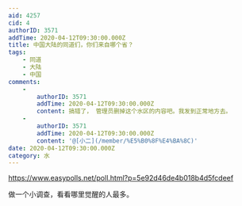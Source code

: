 ```yaml
---
aid: 4257
cid: 4
authorID: 3571
addTime: 2020-04-12T09:30:00.000Z
title: 中国大陆的同道们，你们来自哪个省？
tags:
    - 同道
    - 大陆
    - 中国
comments:
    -
        authorID: 3571
        addTime: 2020-04-12T09:30:00.000Z
        content: 搞错了， 管理员删掉这个水区的内容吧。我发到正常地方去。
    -
        authorID: 3571
        addTime: 2020-04-12T09:30:00.000Z
        content: '@[小二](/member/%E5%B0%8F%E4%BA%8C)'
date: 2020-04-12T09:30:00.000Z
category: 水
---
```


https://www.easypolls.net/poll.html?p=5e92d46de4b018b4d5fcdeef

做一个小调查，看看哪里觉醒的人最多。

